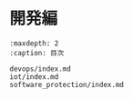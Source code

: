 # 開発編

```{toctree}
:maxdepth: 2
:caption: 目次

devops/index.md
iot/index.md
software_protection/index.md
```